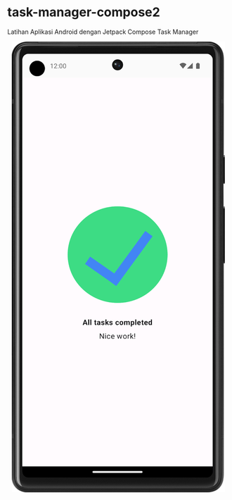 # task-manager-compose2
Latihan Aplikasi Android dengan Jetpack Compose Task Manager 

<p align="center">
    <img src="./img/task-manager-gdev.png"/>
</p>
